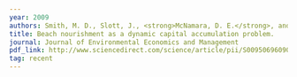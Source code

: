 ```yaml
---
year: 2009
authors: Smith, M. D., Slott, J., <strong>McNamara, D. E.</strong>, and Murray, A. B.
title: Beach nourishment as a dynamic capital accumulation problem.
journal: Journal of Environmental Economics and Management
pdf_link: http://www.sciencedirect.com/science/article/pii/S0095069609000023
tag: recent
---
```

